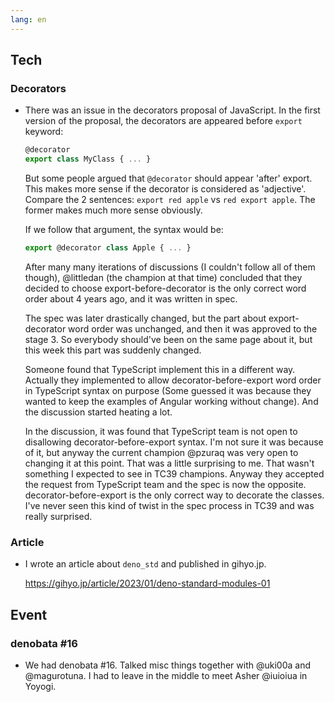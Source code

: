 ```yaml
---
lang: en
---
```


## Tech

### Decorators

- There was an issue in the decorators proposal of JavaScript. In the first version of the proposal, the decorators are appeared before `export` keyword:

  ```js
  @decorator
  export class MyClass { ... }
  ```

  But some people argued that `@decorator` should appear 'after' export. This makes more sense if the decorator is considered as 'adjective'. Compare the 2 sentences: `export red apple` vs `red export apple`. The former makes much more sense obviously.

  If we follow that argument, the syntax would be:

  ```js
  export @decorator class Apple { ... }
  ```

  After many many iterations of discussions (I couldn't follow all of them though), @littledan (the champion at that time) concluded that they decided to choose export-before-decorator is the only correct word order about 4 years ago, and it was written in spec.

  The spec was later drastically changed, but the part about export-decorator word order was unchanged, and then it was approved to the stage 3. So everybody should've been on the same page about it, but this week this part was suddenly changed.

  Someone found that TypeScript implement this in a different way. Actually they implemented to allow decorator-before-export word order in TypeScript syntax on purpose (Some guessed it was because they wanted to keep the examples of Angular working without change). And the discussion started heating a lot.

  In the discussion, it was found that TypeScript team is not open to disallowing decorator-before-export syntax. I'm not sure it was because of it, but anyway the current champion @pzuraq was very open to changing it at this point. That was a little surprising to me. That wasn't something I expected to see in TC39 champions. Anyway they accepted the request from TypeScript team and the spec is now the opposite. decorator-before-export is the only correct way to decorate the classes. I've never seen this kind of twist in the spec process in TC39 and was really surprised.

### Article

- I wrote an article about `deno_std` and published in gihyo.jp.

  https://gihyo.jp/article/2023/01/deno-standard-modules-01

## Event

### denobata #16

- We had denobata #16. Talked misc things together with @uki00a and @magurotuna. I had to leave in the middle to meet Asher @iuioiua in Yoyogi.
